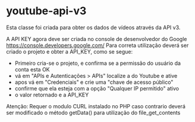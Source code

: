 # youtube-api-v3

Esta classe foi criada para obter os dados de vídeos através da API v3.

A API KEY agora deve ser criada no console de desenvolvedor do Google
https://console.developers.google.com/
Para correta utilização deverá ser criado o projeto e obter a API_KEY, como se segue: 

- Primeiro cria-se o projeto, e confirma se a permissão do usuário da conta esta OK
- vá em "APIs e Autenticações > APIs" localize a do Youtube e ative
- apos vá em "Credenciais" e crie uma "chave de acesso público"
- confirme que ela esteja com a opção "Qualquer IP permitido" ativo 
- o valor retornado e a API_KEY	

Atenção: 
Requer o modulo CURL instalado no PHP caso contrario deverá ser modificado o método getData() para utilização do file_get_contents

